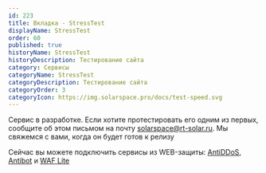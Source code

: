 ```yaml
---
id: 223
title: Вкладка - StressTest
displayName: StressTest
order: 60
published: true
historyName: StressTest
historyDescription: Тестирование сайта
category: Сервисы
categoryName: StressTest
categoryDescription: Тестирование сайта
categoryOrder: 3
categoryIcon: https://img.solarspace.pro/docs/test-speed.svg
---
```


Сервис в разработке. Если хотите протестировать его одним из первых, сообщите об этом письмом на почту solarspace@rt-solar.ru. Мы свяжемся с вами, когда он будет готов к релизу  

Сейчас вы можете подключить сервисы из WEB-защиты: [AntiDDoS]([217]), [Antibot]([216]) и [WAF Lite]([234])